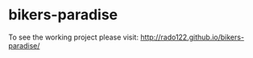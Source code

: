 # bikers-paradise
To see the working project please visit: http://rado122.github.io/bikers-paradise/
